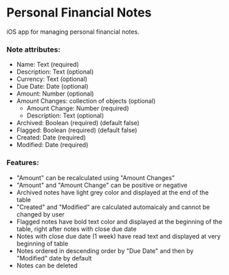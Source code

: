 # Personal Financial Notes
iOS app for managing personal financial notes.


### Note attributes:
- Name: Text (required)
- Description: Text (optional)
- Currency: Text (optional)
- Due Date: Date (optional)
- Amount: Number (optional)
- Amount Changes: collection of objects (optional)
  - Amount Change: Number (required)
  - Description: Text (optional)
- Archived: Boolean (required) (default false)
- Flagged: Boolean (required) (default false)
- Created: Date (required)
- Modified: Date (required)


### Features:
- "Amount" can be recalculated using "Amount Changes"
- "Amount" and "Amount Change" can be positive or negative
- Archived notes have light grey color and displayed at the end of the table
- "Created" and "Modified" are calculated automaicaly and cannot be changed by user
- Flagged notes have bold text color and  displayed at the beginning of the table, right after notes with close due date
- Notes with close due date (1 week) have read text and displayed at very beginning of table 
- Notes ordered in descending order by "Due Date" and then by "Modified" date by default
- Notes can be deleted
